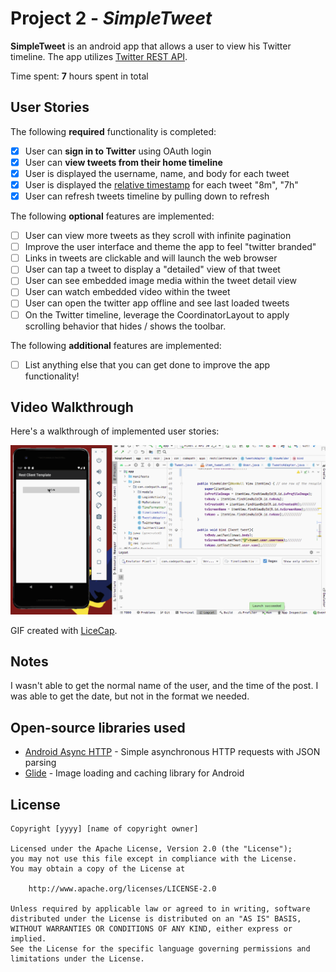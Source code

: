 # Project 2 - *SimpleTweet*

**SimpleTweet** is an android app that allows a user to view his Twitter timeline. The app utilizes [Twitter REST API](https://dev.twitter.com/rest/public).

Time spent: **7** hours spent in total

## User Stories

The following **required** functionality is completed:

- [x] User can **sign in to Twitter** using OAuth login
- [x]	User can **view tweets from their home timeline**
  - [x] User is displayed the username, name, and body for each tweet
  - [x] User is displayed the [relative timestamp](https://gist.github.com/nesquena/f786232f5ef72f6e10a7) for each tweet "8m", "7h"
- [x] User can refresh tweets timeline by pulling down to refresh

The following **optional** features are implemented:

- [ ] User can view more tweets as they scroll with infinite pagination
- [ ] Improve the user interface and theme the app to feel "twitter branded"
- [ ] Links in tweets are clickable and will launch the web browser
- [ ] User can tap a tweet to display a "detailed" view of that tweet
- [ ] User can see embedded image media within the tweet detail view
- [ ] User can watch embedded video within the tweet
- [ ] User can open the twitter app offline and see last loaded tweets
- [ ] On the Twitter timeline, leverage the CoordinatorLayout to apply scrolling behavior that hides / shows the toolbar.

The following **additional** features are implemented:

- [ ] List anything else that you can get done to improve the app functionality!

## Video Walkthrough

Here's a walkthrough of implemented user stories:

<img src='https://github.com/AdrianaOlv15/SimpleTweet06/blob/master/WT_SimpleTweetApp_part1.New.gif' title='Video Walkthrough' width='' alt='Video Walkthrough' />

GIF created with [LiceCap](http://www.cockos.com/licecap/).

## Notes

I wasn't able to get the normal name of the user, and the time of the post. I was able to get the date, but not in the format we needed. 

## Open-source libraries used

- [Android Async HTTP](https://github.com/codepath/CPAsyncHttpClient) - Simple asynchronous HTTP requests with JSON parsing
- [Glide](https://github.com/bumptech/glide) - Image loading and caching library for Android

## License

    Copyright [yyyy] [name of copyright owner]

    Licensed under the Apache License, Version 2.0 (the "License");
    you may not use this file except in compliance with the License.
    You may obtain a copy of the License at

        http://www.apache.org/licenses/LICENSE-2.0

    Unless required by applicable law or agreed to in writing, software
    distributed under the License is distributed on an "AS IS" BASIS,
    WITHOUT WARRANTIES OR CONDITIONS OF ANY KIND, either express or implied.
    See the License for the specific language governing permissions and
    limitations under the License.
